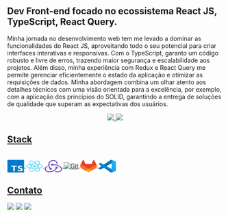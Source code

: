 ## Dev Front-end focado no ecossistema React JS, TypeScript, React Query. 

Minha jornada no desenvolvimento web tem me levado a dominar as funcionalidades do React JS, aproveitando todo o seu potencial para criar interfaces interativas e responsivas. 
Com o TypeScript, garanto um código robusto e livre de erros, trazendo maior segurança e escalabilidade aos projetos. 
Além disso, minha experiência com Redux e React Query me permite gerenciar eficientemente o estado da aplicação e otimizar as requisições de dados.
Minha abordagem combina um olhar atento aos detalhes técnicos com uma visão orientada para a excelência, por exemplo, com a aplicação dos princípios do SOLID, garantindo a entrega de soluções de qualidade que superam as expectativas dos usuários.

<div align="center">
  <a href="https://github.com/Geraldosbn">
  <img height="180em" src="https://github-readme-stats.vercel.app/api?username=Geraldosbn&show_icons=true&theme=prussian&include_all_commits=true&count_private=true"/>
  <img height="180em" src="https://github-readme-stats.vercel.app/api/top-langs/?username=Geraldosbn&layout=compact&langs_count=7&theme=prussian"/>
</div>
  
  ## Stack
<div style="display: inline_block"><br>
  <img align="center" alt="TS" height="30" width="40" src="https://github.com/devicons/devicon/blob/v2.15.1/icons/typescript/typescript-original.svg">
  <img align="center" alt="React" height="30" width="40" src="https://github.com/devicons/devicon/blob/v2.15.1/icons/react/react-original.svg">
  <img align="center" alt="Redux" height="30" width="40" src="https://github.com/devicons/devicon/blob/v2.15.1/icons/redux/redux-original.svg">
  <img align="center" alt="Git" height="30" width="40" src="https://cdn.jsdelivr.net/gh/devicons/devicon/icons/git/git-original.svg">
  <img align="center" alt="GitLab" height="30" width="40" src="https://github.com/devicons/devicon/blob/v2.15.1/icons/gitlab/gitlab-original.svg">
  <img align="center" alt="VsCode" height="30" width="40" src="https://github.com/devicons/devicon/blob/v2.15.1/icons/vscode/vscode-original.svg">
</div>
  
  ## Contato
<div>
  <a href = "https://gsndevworks.netlify.app/" target="blank"><img src="https://img.shields.io/badge/-Portfolio-%23333?style=for-the-badge&logo=tool&logoColor=white" target="blank"></a>
  <a href="https://www.linkedin.com/in/geraldo-barbosa-a50629146" target="blank"><img src="https://img.shields.io/badge/-LinkedIn-%230077B5?style=for-the-badge&logo=linkedin&logoColor=white" target="blank"></a> 
  <a href = "mailto:geraldosbn92@gmail.com" target="blank"><img src="https://img.shields.io/badge/-Gmail-%23333?style=for-the-badge&logo=gmail&logoColor=white" target="blank"></a>
</div>




